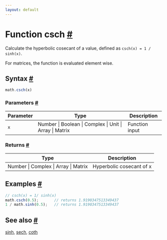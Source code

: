 ```yaml
---
layout: default
---
```


<h1 id="function-csch">Function csch <a href="#function-csch" title="Permalink">#</a></h1>

Calculate the hyperbolic cosecant of a value,
defined as `csch(x) = 1 / sinh(x)`.

For matrices, the function is evaluated element wise.


<h2 id="syntax">Syntax <a href="#syntax" title="Permalink">#</a></h2>

```js
math.csch(x)
```

<h3 id="parameters">Parameters <a href="#parameters" title="Permalink">#</a></h3>

Parameter | Type | Description
--------- | ---- | -----------
`x` | Number &#124; Boolean &#124; Complex &#124; Unit &#124; Array &#124; Matrix | Function input

<h3 id="returns">Returns <a href="#returns" title="Permalink">#</a></h3>

Type | Description
---- | -----------
Number &#124; Complex &#124; Array &#124; Matrix | Hyperbolic cosecant of x


<h2 id="examples">Examples <a href="#examples" title="Permalink">#</a></h2>

```js
// csch(x) = 1/ sinh(x)
math.csch(0.5);       // returns 1.9190347513349437
1 / math.sinh(0.5);   // returns 1.9190347513349437
```


<h2 id="see-also">See also <a href="#see-also" title="Permalink">#</a></h2>

[sinh](sinh.html),
[sech](sech.html),
[coth](coth.html)


<!-- Note: This file is automatically generated from source code comments. Changes made in this file will be overridden. -->
